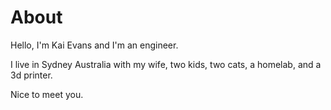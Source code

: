 # About

Hello, I'm Kai Evans and I'm an engineer.

I live in Sydney Australia with my wife, two kids, two cats, a homelab, and a 3d
printer.

Nice to meet you.
